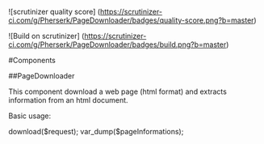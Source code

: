 ![scrutinizer quality score]
(https://scrutinizer-ci.com/g/Pherserk/PageDownloader/badges/quality-score.png?b=master)

![Build on scrutinizer]
(https://scrutinizer-ci.com/g/Pherserk/PageDownloader/badges/build.png?b=master)

#Components

##PageDownloader

This component download a web page (html format) and extracts information from an html document.

Basic usage:

<?php

use GuzzleHttp\Client;
use Psr\Http\Message\Request;

$client = new Client();

$request = new Request('GET', 'https://github.com/Pherserk/PageDownloader');

$downloader = new PageDownloader($client);

$pageInformations = $downloader->download($request);

var_dump($pageInformations);
